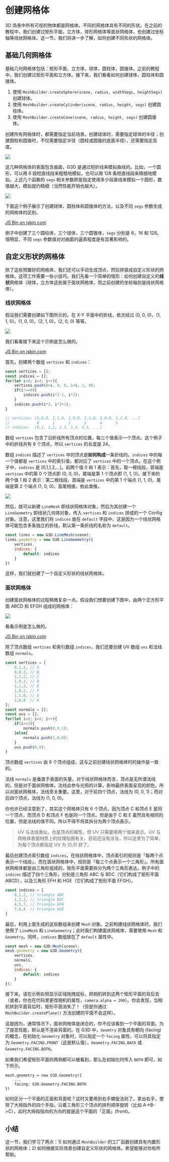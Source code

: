 # 创建网格体

3D 场景中所有可视的物体都是网格体。不同的网格体具有不同的形状。在之前的教程中，我们创建过矩形平面，立方体，球形网格体等面状网格体，也创建过坐标轴等线状网格体。这一节，我们将进一步了解，如何创建不同形状的网格体。

## 基础几何网格体

基础几何网格体包括：矩形平面，立方体，球体，圆柱体，圆锥体。之前的教程中，我们创建过矩形平面和立方体。接下来，我们看看如何创建球体，圆柱体和圆锥体。

1. 使用 `MeshBuilder.createSphere(scene, radius, widthSegs, heightSegs)` 创建球体。
2. 使用 `MeshBuilder.createCylinder(scene, radius, height, segs)` 创建圆柱体。
3. 使用 `MeshBuilder.createCone(scene, radius, height, segs)` 创建圆锥体。

创建所有网格体时，都需要指定当前场景。创建球体时，需要指定球体的半径；创建圆柱和圆锥时，不仅需要指定半径（圆柱或圆锥的底面半径），还需要指定高度。

![](https://gw.alicdn.com/tfs/TB1ApAjphTpK1RjSZR0XXbEwXXa-591-202.png)

这几种网格体的表面包含曲面，G3D 是通过短折线来模拟曲线的。比如，一个圆形，可以用 6 段短直线段来粗糙地模拟，也可以用 128 条短直线段来精细地模拟。上述几个函数的 `segs` 相关参数即是指定使用多少段直线来模拟一个圆形，数值越大，模拟就约精细（当然性能开销也越大）。

![](https://gw.alicdn.com/tfs/TB1lS7kphTpK1RjSZFGXXcHqFXa-264-264.png)

下面这个例子展示了创建球体、圆柱体和圆锥体的方法，以及不同 `segs` 参数生成的网格体的区别。

<a class="jsbin-embed" href="https://jsbin.com/yejoxam/latest/embed?js,output&height=500px">JS Bin on jsbin.com</a><script src="https://static.jsbin.com/js/embed.min.js?4.1.7"></script>

例子中创建了三个圆柱体，三个球体，三个圆锥体，`segs` 分别是 6，16 和 128。很明显，不同 `segs` 参数值对对曲面的逼真程度是有显著影响的。

## 自定义形状的网格体

除了这些预置好的网格体，我们还可以手动生成顶点，然后拼装成自定义形状的网格体。这项工作需要一些小技巧，我们先看一个简单的情形：如何创建自定义的**线状**网格体（球体，立方体这些属于面状网格体，而之前创建的坐标轴则是线状网格体）。

### 线状网格体

假设我们需要创建如下图所示的，在 X-Y 平面中的折线，依次经过 (0, 0, 0)，(1, 1, 0)，(1, 0, 0)，(2, 1, 0)，(2, 0, 0) 等等。

![](https://gw.alicdn.com/tfs/TB1vWqMpCzqK1RjSZFjXXblCFXa-619-314.png)

我们看看接下来这个示例是怎么做的。

<a class="jsbin-embed" href="https://jsbin.com/qizitep/latest/embed?js,output&height=500px">JS Bin on jsbin.com</a><script src="https://static.jsbin.com/js/embed.min.js?4.1.7"></script>

首先，创建两个数组 `vertices` 和 `indices`：

```javascript
const vertices = [];
const indices = [];
for(let i=0; i<4; i++){
    vertices.push(0+i, 0, 0, 1+i, 1, 0);
    if(i!==0){
        indices.push(i*2-1, i*2);
    }
    indices.push(i*2, i*2+1);
}

// vertices: [0,0,0, 1,1,0, 1,0,0, 2,1,0, 2,0,0, 3,1,0, ...]
//            0      1      2      3      4      5
// indices:  [0,1, 1,2, 2,3, 3,4, 4,5, ...]
```

数组 `vertices` 包含了沿折线所有顶点的位置，每三个值表示一个顶点。这个例子中的折线共有 8 个顶点，所以 `vertices` 的长度是 24。

数组 `indices` 描述了 `vertices` 中的顶点是**如何构成**一条折线的。`indices` 中的每一个值都是 `vertices` 中的索引值，都对应了 `vertices` 中的一个顶点。在这个例子中，`indices` 是 [0,1,1,2,...]。前两个值 0 和 1 表示：首先，取一根线段，首端是 `vertices` 中的第 0 个顶点即 (0, 0, 0)，尾端是第 1 个顶点即 (1, 1, 0)。接下来的两个值 1 和 2 表示：第二根线段，首端是 `vertices` 中的第 1 个端点 (1, 1, 0)，尾端是第 2 个端点 (1, 0, 0)。首尾相接，依此类推。

![](https://gw.alicdn.com/tfs/TB1rd6ypxTpK1RjSZFGXXcHqFXa-619-321.png)

然后，就可以新建 `LineMesh` 即线状网格体对象，然后为其创建一个 `LineGeometry` 即线状几何体对象，传入 `vertices` 和 `indices` 拼成的一个 Config 对象。注意，这里我们将 `indices` 放在 `default` 字段中，这是因为一个线状网格体可能包含多条独立的折线，默认第一条折线的名称为 `default`。

```javascript
const lines = new G3D.LineMesh(scene);
lines.geometry = new G3D.LineGeometry({
    vertices,
    indices: {
        default: indices
    }
})
```

这样，我们就创建了一个自定义形状的线状网格体。

### 面状网格体

创建面状网格体的过程稍微复杂一点。假设我们想要创建下图中，由两个正方形平面 ABCD 和 EFGH 组成的网格体：

![](https://gw.alicdn.com/tfs/TB1T5nOpsfpK1RjSZFOXXa6nFXa-505-443.png)

看看示例是怎么做的。

<a class="jsbin-embed" href="https://jsbin.com/fesokig/latest/embed?js,output&height=500px">JS Bin on jsbin.com</a><script src="https://static.jsbin.com/js/embed.min.js?4.1.7"></script>

除了顶点数组 `vertices` 和索引数组 `indices`，我们还要创建 UV 数组 `uvs` 和法线数组 `normals`。

```javascript
const vertices = [
    0,1,2, // A
    0,0,2, // B
    1,1,2, // C
    1,0,2, // D
    1,1,2, // E
    1,0,2, // F
    1,1,0, // G
    1,0,0  // H
];
const normals = [];
const uvs = [];
for(let i=0; i<8; i++){
    if(i<=3){
        normals.push(0,0,1);      
    }else{
        normals.push(1,0,0);
    }
    uvs.push(0,0);
}
```

顶点数组 `vertices` 由 8 个顶点组成，这与之前创建线状网格体时的操作是一致的。

法线 `normals` 是垂直于表面的矢量。对于线状网格体而言，顶点是无所谓法线的，但是对于面状网格体，法线会参与光照的计算，影响最终表面呈现的颜色。所以对面状网格体，法线至关重要。这里，对于前四个顶点，法线为 (0, 0, 1)；而对后四个顶点，法线为 (1, 0, 0)。

你也许已经注意到了，其实这个网格体只有 6 个顶点，因为顶点 C 和顶点 E 是同一个顶点，而顶点 D 和顶点 F 也是同一个顶点。但是由于 C 和 E 虽然具有相同的位置，但是法线的值不同，所以不得不将其拆分为两个顶点表示。

> UV 与法线类似，也是顶点的属性，但 UV 只需要用两个值来表示。UV 与网格体表面材质上的纹理贴图有关，目前还没有涉及，所以这里为了简单，为每个顶点都指定 UV 为 (0,0) 好了。

最后创建顶点索引数组 `indices`。在线状网格体中，顶点索引的规则是「每两个点表示一个线段」，而在面状网格体中，规则是「每三个点表示一个三角形」。所有面状网格体都是由三角形组成的，矩形平面需要拆分为两个三角形表达。例子中的 `indices` 描述了四个三角形，分别是三角形 ABC 与 BDC（它们构成了矩形平面 ABCD），以及三角形 EFH 和 HGE（它们构成了矩形平面 EFGH）。

```javascript
const indices = [
    0,1,2, // triangle ABC
    1,3,2, // triangle BDC
    4,5,7, // triangle EFH
    7,6,4  // triangle HGE
]
```

最后，利用上面生成的这些数组来创建 `Mesh` 对象。之前构建线状网格体时，我们使用了 `LineMesh` 和 `LineGeometry`；此时我们构建面状网格体，需要使用 `Mesh` 和 `Geometry`。同样，`indices` 数组放在了 `default` 属性中。

```javascript
const mesh = new G3D.Mesh(scene);
mesh.geometry = new G3D.Geometry({
    vertices,
    normals,
    uvs,
    indices: {
        default: indices
    }
});
```

接下来，请在示例右侧显示区域拖拽鼠标，把相机转到这两个矩形平面的背后去（或者，你也在代码里更改相机的属性，`camera.alpha = 200`）。你会发现，当相机转到平面背后时，矩形平面消失了！（但是你通过 `MeshBuilder.createPlane()` 方法创建的平面不会这样）。

这是因为，通常情况下，面状网格体是闭合的，你不应该看到一个平面的背面，为了提高性能，默认是不渲染背面的。在 G3D 中，`Geomtry` 对象具有朝向 (facing) 的概念，在初始化 `Geometry` 对象时，可以指定一个 `facing` 属性，可以将其指定为 `Geometry.FACING.FRONT`（这是默认值），`Geometry.FACING.BACK` 或 `Geometry.FACING.BOTH`。

如果我们希望矩形平面的两侧都可以被看到，那么在初始化时传入 `BOTH` 即可，如下所示。

```
mesh.geometry = new G3D.Geometry({
    ...
    facing: G3D.Geometry.FACING.BOTH
})
```

如何区分一个平面的正面和背面呢？这时又要用到右手螺旋法则了。拿出右手，使除了大拇指外的四个手指，沿着三角形三个顶点的排列顺序旋转（比如 A->B->C），此时大拇指指向的方向的就是这个平面的「正面」(front)。

## 小结

这一节，我们学习了两点：1) 如何通过 `MeshBuilder` 的工厂函数创建具有内置形状的网格体；2) 如何根据实际场景创建自定义形状的网格体。希望能够对你有所帮助。














